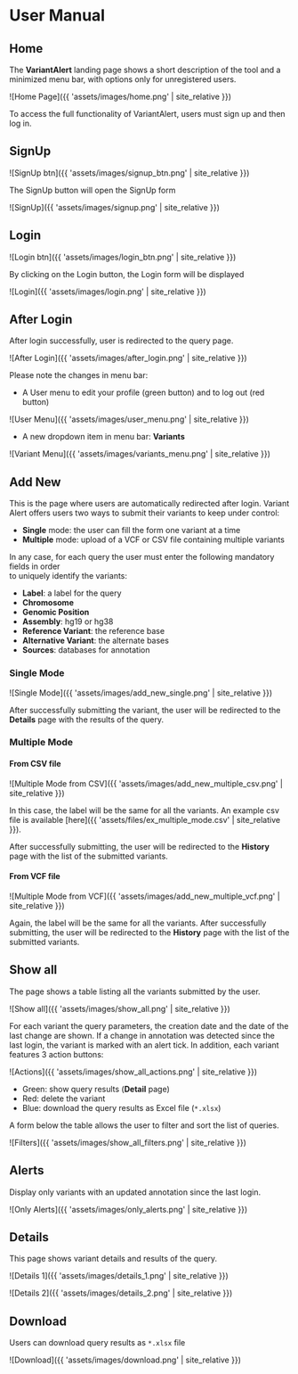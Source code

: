 # User Manual

## Home
The **VariantAlert** landing page shows a short description 
of the tool and a minimized menu bar, 
with options only for unregistered users.

![Home Page]({{ 'assets/images/home.png' | site_relative }})

To access the full functionality of VariantAlert, 
users must sign up and then log in.

## SignUp

![SignUp btn]({{ 'assets/images/signup_btn.png' | site_relative }})

The SignUp button will open the SignUp form

![SignUp]({{ 'assets/images/signup.png' | site_relative }})

## Login

![Login btn]({{ 'assets/images/login_btn.png' | site_relative }})

By clicking on the Login button, the Login form will be displayed

![Login]({{ 'assets/images/login.png' | site_relative }})

## After Login
After login successfully, user is redirected to the query page.

![After Login]({{ 'assets/images/after_login.png' | site_relative }})

Please note the changes in menu bar:

- A User menu to edit your profile (green button) and to log out (red button) 

![User Menu]({{ 'assets/images/user_menu.png' | site_relative }})

-  A new dropdown item in menu bar: **Variants**

![Variant Menu]({{ 'assets/images/variants_menu.png' | site_relative }})

## Add New
This is the page where users are automatically redirected after login.
Variant Alert offers users two ways to submit their variants to keep under control:

- **Single** mode: the user can fill the form one variant at a time
- **Multiple** mode: upload of a VCF or CSV file containing multiple variants

In any case, for each query the user must enter the following mandatory fields in order  
to uniquely identify the variants:

- **Label**: a label for the query
- **Chromosome**
- **Genomic Position**
- **Assembly**: hg19 or hg38
- **Reference Variant**: the reference base 
- **Alternative Variant**: the alternate bases
- **Sources**: databases for annotation

### Single Mode

![Single Mode]({{ 'assets/images/add_new_single.png' | site_relative }})

After successfully submitting the variant, the user will be redirected to
the **Details** page with the results of the query.

### Multiple Mode

####  From CSV file
![Multiple Mode from CSV]({{ 'assets/images/add_new_multiple_csv.png' | site_relative }})

In this case, the label will be the same for all the variants.
An example csv file is available [here]({{ 'assets/files/ex_multiple_mode.csv' | site_relative }}).

After successfully submitting, the user will be redirected to the **History** 
page with the list of the submitted variants.

####  From VCF file
![Multiple Mode from VCF]({{ 'assets/images/add_new_multiple_vcf.png' | site_relative }})

Again, the label will be the same for all the variants.
After successfully submitting, the user will be redirected to the **History** 
page with the list of the submitted variants.

## Show all
The page shows a table listing all the variants submitted by the user.

![Show all]({{ 'assets/images/show_all.png' | site_relative }})

For each variant the query parameters, 
the creation date and the date of the last change are shown. 
If a change in annotation was detected since the last login, 
the variant is marked with an alert tick. In addition, 
each variant features 3 action buttons:

![Actions]({{ 'assets/images/show_all_actions.png' | site_relative }})

- Green: show query results (**Detail** page)
- Red: delete the variant
- Blue: download the query results as Excel file (`*.xlsx`)

A form below the table allows the user to filter and sort the list of queries.

![Filters]({{ 'assets/images/show_all_filters.png' | site_relative }})

## Alerts
Display only variants with an updated annotation since the last login.

![Only Alerts]({{ 'assets/images/only_alerts.png' | site_relative }})

## Details
This page shows variant details and results of the query.

![Details 1]({{ 'assets/images/details_1.png' | site_relative }})

![Details 2]({{ 'assets/images/details_2.png' | site_relative }})


## Download
Users can download query results as `*.xlsx` file 

![Download]({{ 'assets/images/download.png' | site_relative }})
